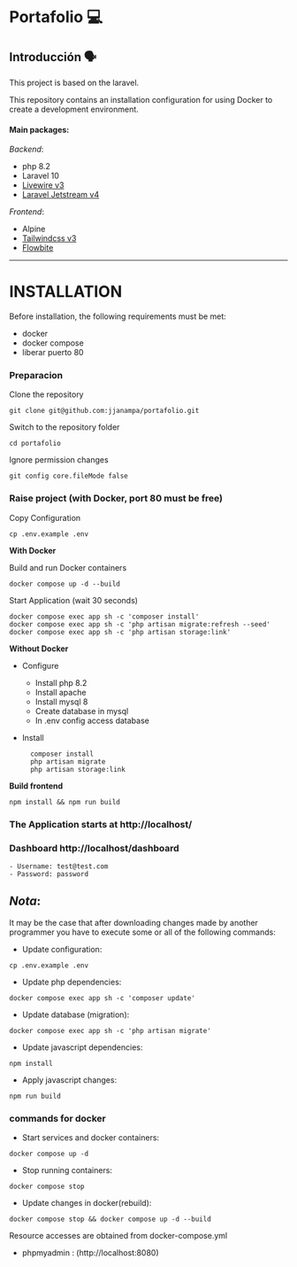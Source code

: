 # Portafolio 💻

## Introducción 🗣️

This project is based on the laravel.

This repository contains an installation configuration for using Docker to create a development environment.

#### Main packages:

_Backend_:
- php 8.2
- Laravel 10
- [Livewire v3](https://github.com/livewire/livewire)
- [Laravel Jetstream v4](https://jetstream.laravel.com/introduction.html)

_Frontend_:

-   Alpine
-   [Tailwindcss v3](https://tailwindcss.com/docs/width)
-   [Flowbite](https://flowbite.com/)

---

# INSTALLATION

Before installation, the following requirements must be met:

-   docker
-   docker compose
-   liberar puerto 80

### Preparacion

Clone the repository

    git clone git@github.com:jjanampa/portafolio.git

Switch to the repository folder

    cd portafolio

Ignore permission changes

```
git config core.fileMode false
```

### Raise project (with Docker, port 80 must be free)

Copy Configuration
```shell
cp .env.example .env
```

**With Docker**

Build and run Docker containers
```shell
docker compose up -d --build
```
    
Start Application (wait 30 seconds)

```shell
docker compose exec app sh -c 'composer install'
docker compose exec app sh -c 'php artisan migrate:refresh --seed'
docker compose exec app sh -c 'php artisan storage:link'
```

**Without Docker**

- Configure
  - Install php 8.2
  - Install apache
  - Install mysql 8
  - Create database in mysql 
  - In .env config access database

- Install
  ```
    composer install
    php artisan migrate
    php artisan storage:link
  ```

**Build frontend**
```shell
npm install && npm run build
```

### The Application starts at http://localhost/
### Dashboard http://localhost/dashboard
    - Username: test@test.com
    - Password: password

## _Nota_:

It may be the case that after downloading changes made by another programmer you have to execute some or all of the following commands:

-   Update configuration:

```shell
cp .env.example .env
```

-   Update php dependencies:

```shell
docker compose exec app sh -c 'composer update'
```

-   Update database (migration):

```shell
docker compose exec app sh -c 'php artisan migrate'
```

-   Update javascript dependencies:

```shell
npm install
```

-   Apply javascript changes:

```shell
npm run build
```

### commands for docker

-   Start services and docker containers:

```shell
docker compose up -d
```

-   Stop running containers:

```shell
docker compose stop
```

-   Update changes in docker(rebuild):

```shell
docker compose stop && docker compose up -d --build
```

Resource accesses are obtained from docker-compose.yml

-   phpmyadmin : (http://localhost:8080)
